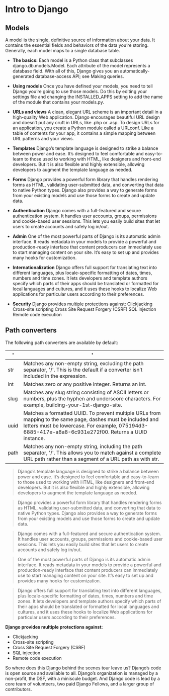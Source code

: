 # Intro to Django

## Models

A model is the single, definitive source of information about your data. It contains the essential fields and behaviors of the data you’re storing. Generally, each model maps to a single database table.

- **The basics:**
Each model is a Python class that subclasses django.db.models.Model. Each attribute of the model represents a database field. With all of this, Django gives you an automatically-generated database-access API; see Making queries.

- **Using models**
Once you have defined your models, you need to tell Django you’re going to use those models. Do this by editing your settings file and changing the INSTALLED_APPS setting to add the name of the module that contains your models.py.

- **URLs and views**
A clean, elegant URL scheme is an important detail in a high-quality Web application. Django encourages beautiful URL design and doesn’t put any cruft in URLs, like .php or .asp.
To design URLs for an application, you create a Python module called a URLconf. Like a table of contents for your app, it contains a simple mapping between URL patterns and your views.

- **Templates**
Django’s template language is designed to strike a balance between power and ease. It’s designed to feel comfortable and easy-to-learn to those used to working with HTML, like designers and front-end developers. But it is also flexible and highly extensible, allowing developers to augment the template language as needed.

- **Forms**
Django provides a powerful form library that handles rendering forms as HTML, validating user-submitted data, and converting that data to native Python types. Django also provides a way to generate forms from your existing models and use those forms to create and update data.

- **Authentication**
Django comes with a full-featured and secure authentication system. It handles user accounts, groups, permissions and cookie-based user sessions. This lets you easily build sites that let users to create accounts and safely log in/out.

- **Admin**
One of the most powerful parts of Django is its automatic admin interface. It reads metadata in your models to provide a powerful and production-ready interface that content producers can immediately use to start managing content on your site. It’s easy to set up and provides many hooks for customization.

- **Internationalization**
Django offers full support for translating text into different languages, plus locale-specific formatting of dates, times, numbers and time zones. It lets developers and template authors specify which parts of their apps should be translated or formatted for local languages and cultures, and it uses these hooks to localize Web applications for particular users according to their preferences.

- **Security**
Django provides multiple protections against:
Clickjacking Cross-site scripting Cross Site Request Forgery (CSRF) SQL injection Remote code execution



## **Path converters**

The following path converters are available by default:

'|'
--------|--------
str | Matches any non-empty string, excluding the path separator, '/'. This is the default if a converter isn’t included in the expression.
int | Matches zero or any positive integer. Returns an int.
slug | Matches any slug string consisting of ASCII letters or numbers, plus the hyphen and underscore characters. For example, building-your-1st-django-site.
uuid | Matches a formatted UUID. To prevent multiple URLs from mapping to the same page, dashes must be included and letters must be lowercase. For example, 075194d3-6885-417e-a8a8-6c931e272f00. Returns a UUID instance.
path | Matches any non-empty string, including the path separator, '/'. This allows you to match against a complete URL path rather than a segment of a URL path as with str.

>Django’s template language is designed to strike a balance between power and ease. It’s designed to feel comfortable and easy-to-learn to those used to working with HTML, like designers and front-end developers. But it is also flexible and highly extensible, allowing developers to augment the template language as needed.

>Django provides a powerful form library that handles rendering forms as HTML, validating user-submitted data, and converting that data to native Python types. Django also provides a way to generate forms from your existing models and use those forms to create and update data.

>Django comes with a full-featured and secure authentication system. It handles user accounts, groups, permissions and cookie-based user sessions. This lets you easily build sites that let users to create accounts and safely log in/out.

>One of the most powerful parts of Django is its automatic admin interface. It reads metadata in your models to provide a powerful and production-ready interface that content producers can immediately use to start managing content on your site. It’s easy to set up and provides many hooks for customization.

>Django offers full support for translating text into different languages, plus locale-specific formatting of dates, times, numbers and time zones. It lets developers and template authors specify which parts of their apps should be translated or formatted for local languages and cultures, and it uses these hooks to localize Web applications for particular users according to their preferences.

**Django provides multiple protections against:**

* Clickjacking
* Cross-site scripting
* Cross Site Request Forgery (CSRF)
* SQL injection
* Remote code execution

So where does this Django behind the scenes tour leave us? Django’s code is open source and available to all. Django’s organization is managed by a non-profit, the DSF, with a miniscule budget. And Django code is lead by a core team of volunteers, two paid Django Fellows, and a larger group of contributors.

